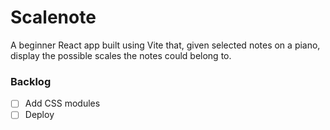 # Scalenote

A beginner React app built using Vite that, given selected notes on a piano, display the possible scales the notes could belong to.


### Backlog
 - [ ] Add CSS modules
 - [ ] Deploy